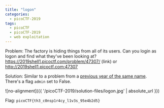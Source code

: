 ```yaml
---
title: "logon"
categories:
  - picoCTF-2019
tags:
  - picoCTF
  - picoCTF-2019
  - web exploitation
---
```


Problem: The factory is hiding things from all of its users. Can you login as logon and find what they've been looking at? https://2019shell1.picoctf.com/problem/47307/ (link) or http://2019shell1.picoctf.com:47307

Solution: Similar to a problem from a [previous year of the same name](https://yorzaren.github.io/ctf/picoctf-2018/logon/). There's a flag ```admin``` set to False.

![no-alignment]({{ '/picoCTF-2019/solution-files/logon.jpg' | absolute_url }})


Flag: ```picoCTF{th3_c0nsp1r4cy_l1v3s_95e4b2d5}```